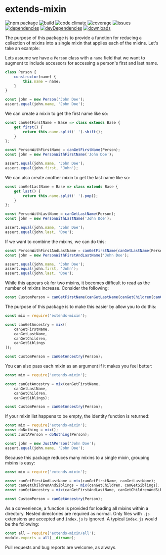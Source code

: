 # extends-mixin
[![npm package](https://badge.fury.io/js/extends-mixin.svg)](http://badge.fury.io/js/extends-mixin)
[![build](https://travis-ci.org/bakerface/extends-mixin.svg?branch=master)](https://travis-ci.org/bakerface/extends-mixin)
[![code climate](https://codeclimate.com/github/bakerface/extends-mixin/badges/gpa.svg)](https://codeclimate.com/github/bakerface/extends-mixin)
[![coverage](https://codeclimate.com/github/bakerface/extends-mixin/badges/coverage.svg)](https://codeclimate.com/github/bakerface/extends-mixin/coverage)
[![issues](https://img.shields.io/github/issues/bakerface/extends-mixin.svg)](https://github.com/bakerface/extends-mixin/issues)
[![dependencies](https://david-dm.org/bakerface/extends-mixin.svg)](https://david-dm.org/bakerface/extends-mixin)
[![devDependencies](https://david-dm.org/bakerface/extends-mixin/dev-status.svg)](https://david-dm.org/bakerface/extends-mixin#info=devDependencies)
[![downloads](http://img.shields.io/npm/dm/extends-mixin.svg)](https://www.npmjs.com/package/extends-mixin)

The purpose of this package is to provide a function for reducing a collection
of mixins into a single mixin that applies each of the mixins. Let's take an
example:

Lets assume we have a `Person` class with a `name` field that we want to augment
to include accessors for accessing a person's first and last name.

``` javascript
class Person {
	constructor(name) {
		this.name = name;
	}
}

const john = new Person('John Doe');
assert.equal(john.name, 'John Doe');
```

We can create a mixin to get the first name like so:

``` javascript
const canGetFirstName = Base => class extends Base {
	get first() {
		return this.name.split(' ').shift();
	}
};

const PersonWithFirstName = canGetFirstName(Person);
const john = new PersonWithFirstName('John Doe');

assert.equal(john.name, 'John Doe');
assert.equal(john.first, 'John');
```

We can also create another mixin to get the last name like so:

``` javascript
const canGetLastName = Base => class extends Base {
	get last() {
		return this.name.split(' ').pop();
	}
};

const PersonWithLastName = canGetLastName(Person);
const john = new PersonWithLastName('John Doe');

assert.equal(john.name, 'John Doe');
assert.equal(john.last, 'Doe');
```

If we want to combine the mixins, we can do this:

``` javascript
const PersonWithFirstAndLastName = canGetFirstName(canGetLastName(Person));
const john = new PersonWithFirstAndLastName('John Doe');

assert.equal(john.name, 'John Doe');
assert.equal(john.first, 'John');
assert.equal(john.last, 'Doe');
```

While this appears ok for two mixins, it becomes difficult to read as the number
of mixins increase. Consider the following:

``` javascript
const CustomPerson = canGetFirstName(canGetLastName(canGetChildren(canGetSiblings(Person))));
```

The purpose of this package is to make this easier by allow you to do this:

``` javascript
const mix = require('extends-mixin');

const canGetAncestry = mix([
	canGetFirstName,
	canGetLastName,
	canGetChildren,
	canGetSiblings
]);

const CustomPerson = canGetAncestry(Person);
```

You can also pass each mixin as an argument if it makes you feel better:

``` javascript
const mix = require('extends-mixin');

const canGetAncestry = mix(canGetFirstName,
	canGetLastName,
	canGetChildren,
	canGetSiblings);

const CustomPerson = canGetAncestry(Person);
```

If your mixin list happens to be empty, the identity function is returned:

``` javascript
const mix = require('extends-mixin');
const doNothing = mix();
const JustAPerson = doNothing(Person);

const john = new JustAPerson('John Doe');
assert.equal(john.name, 'John Doe');
```

Because this package reduces many mixins to a single mixin, grouping mixins is
easy:

``` javascript
const mix = require('extends-mixin');

const canGetFirstAndLastName = mix(canGetFirstName, canGetLastName);
const canGetChildrenAndSiblings = mix(canGetChildren, canGetSiblings);
const canGetAncestry = mix(canGetFirstAndLastName, canGetChildrenAndSiblings);

const CustomPerson = canGetAncestry(Person);
```

As a convenience, a function is provided for loading all mixins within a
directory. Nested directories are required as normal. Only files with `.js` extensions are accepted and `index.js` is ignored. A typical `index.js` would be the following:

``` javascript
const all = require('extends-mixin/all');
module.exports = all(__dirname);
```

Pull requests and bug reports are welcome, as always.
